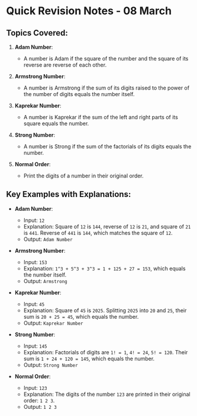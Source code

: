 # Quick Revision Notes - 08 March

## Topics Covered:

1. **Adam Number**:
   - A number is Adam if the square of the number and the square of its reverse are reverse of each other.

2. **Armstrong Number**:
   - A number is Armstrong if the sum of its digits raised to the power of the number of digits equals the number itself.

3. **Kaprekar Number**:
   - A number is Kaprekar if the sum of the left and right parts of its square equals the number.

4. **Strong Number**:
   - A number is Strong if the sum of the factorials of its digits equals the number.

5. **Normal Order**:
   - Print the digits of a number in their original order.

## Key Examples with Explanations:

- **Adam Number**:
  - Input: `12`
  - Explanation: Square of `12` is `144`, reverse of `12` is `21`, and square of `21` is `441`. Reverse of `441` is `144`, which matches the square of `12`.
  - Output: `Adam Number`

- **Armstrong Number**:
  - Input: `153`
  - Explanation: `1^3 + 5^3 + 3^3 = 1 + 125 + 27 = 153`, which equals the number itself.
  - Output: `Armstrong`

- **Kaprekar Number**:
  - Input: `45`
  - Explanation: Square of `45` is `2025`. Splitting `2025` into `20` and `25`, their sum is `20 + 25 = 45`, which equals the number.
  - Output: `Kaprekar Number`

- **Strong Number**:
  - Input: `145`
  - Explanation: Factorials of digits are `1! = 1`, `4! = 24`, `5! = 120`. Their sum is `1 + 24 + 120 = 145`, which equals the number.
  - Output: `Strong Number`

- **Normal Order**:
  - Input: `123`
  - Explanation: The digits of the number `123` are printed in their original order: `1 2 3`.
  - Output: `1 2 3`